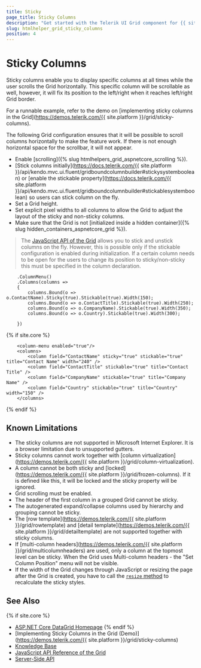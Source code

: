 ```yaml
---
title: Sticky
page_title: Sticky Columns
description: "Get started with the Telerik UI Grid component for {{ site.framework }} (Demo) supporting sticky columns that are scrollable, yet, visible at all times while the user scrolls the Grid horizontally."
slug: htmlhelper_grid_sticky_columns
position: 4
---
```


# Sticky Columns

Sticky columns enable you to display specific columns at all times while the user scrolls the Grid horizontally. This specific column will be scrollable as well, however, it will fix its position to the left/right when it reaches left/right Grid border.

For a runnable example, refer to the demo on [implementing sticky columns in the Grid](https://demos.telerik.com/{{ site.platform }}/grid/sticky-columns).

The following Grid configuration ensures that it will be possible to scroll columns horizontally to make the feature work. If there is not enough horizontal space for the scrollbar, it will not appear.
* Enable [scrolling]({% slug htmlhelpers_grid_aspnetcore_scrolling %}).
* [Stick columns initially](https://docs.telerik.com/{{ site.platform }}/api/kendo.mvc.ui.fluent/gridboundcolumnbuilder#stickysystemboolean) or [enable the stickable property](https://docs.telerik.com/{{ site.platform }}/api/kendo.mvc.ui.fluent/gridboundcolumnbuilder#stickablesystemboolean) so users can stick column on the fly.
* Set a Grid height.
* Set explicit pixel widths to all columns to allow the Grid to adjust the layout of the sticky and non-sticky columns.
* Make sure that the Grid is not [initialized inside a hidden container]({% slug hidden_containers_aspnetcore_grid %}).

> The [JavaScript API of the Grid](https://docs.telerik.com/kendo-ui/api/javascript/ui/grid#methods) allows you to stick and unstick columns on the fly. However, this is possible only if the stickable configuration is enabled during initialization. If a certain column needs to be open for the users to change its position to sticky/non-sticky this must be specified in the column declaration.

```HtmlHelper
    .ColumnMenu()
    .Columns(columns =>
    {
        columns.Bound(o => o.ContactName).Sticky(true).Stickable(true).Width(150);
        columns.Bound(o => o.ContactTitle).Stickable(true).Width(250);
        columns.Bound(o => o.CompanyName).Stickable(true).Width(350);
        columns.Bound(o => o.Country).Stickable(true).Width(300);

    })
```
{% if site.core %}
```TagHelper
    <column-menu enabled="true"/>
    <columns>
        <column field="ContactName" sticky="true" stickable="true" title="Contact Name" width="240" />
        <column field="ContactTitle" stickable="true" title="Contact Title" />
        <column field="CompanyName" stickable="true" title="Company Name" />
        <column field="Country" stickable="true" title="Country" width="150" />
    </columns>
````
{% endif %}

## Known Limitations

* The sticky columns are not supported in Microsoft Internet Explorer. It is a browser limitation due to unsupported gutters.
* Sticky columns cannot work together with [column virtualization](https://demos.telerik.com/{{ site.platform }}/grid/column-virtualization).
* A column cannot be both sticky and [locked](https://demos.telerik.com/{{ site.platform }}/grid/frozen-columns). If it is defined like this, it will be locked and the sticky property will be ignored.
* Grid scrolling must be enabled.
* The header of the first column in a grouped Grid cannot be sticky.
* The autogenerated expand/collapse columns used by hierarchy and grouping cannot be sticky.
* The [row template](https://demos.telerik.com/{{ site.platform }}/grid/rowtemplate) and [detail template](https://demos.telerik.com/{{ site.platform }}/grid/detailtemplate) are not supported together with sticky columns.
* If [multi-column headers](https://demos.telerik.com/{{ site.platform }}/grid/multicolumnheaders) are used, only a column at the topmost level can be sticky. When the Grid uses Multi-column headers - the "Set Column Position" menu will not be visible.
* If the width of the Grid changes through JavaScript or resizing the page after the Grid is created, you have to call the [`resize` method](https://docs.telerik.com/kendo-ui/api/javascript/kendo/methods/resize) to recalculate the sticky styles.

## See Also

{% if site.core %}
* [ASP.NET Core DataGrid Homepage](https://www.telerik.com/aspnet-core-ui/grid)
{% endif %}
* [Implementing Sticky Columns in the Grid (Demo)](https://demos.telerik.com/{{ site.platform }}/grid/sticky-columns)
* [Knowledge Base](/knowledge-base)
* [JavaScript API Reference of the Grid](https://docs.telerik.com/kendo-ui/api/javascript/ui/grid)
* [Server-Side API](/api/grid)
